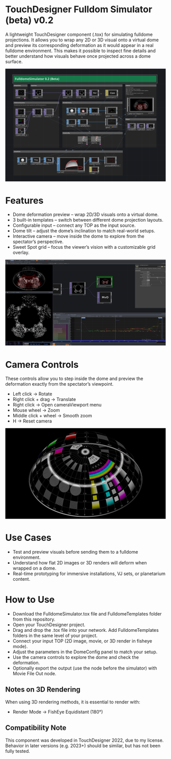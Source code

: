 # TouchDesigner Fulldom Simulator (beta) v0.2
A lightweight TouchDesigner component (.tox) for simulating fulldome projections.
It allows you to wrap any 2D or 3D visual onto a virtual dome and preview its corresponding deformation as it would appear in a real fulldome environment.
This makes it possible to inspect fine details and better understand how visuals behave once projected across a dome surface.

![FulldomeSimulator](Screenshots/1.png)


# Features

- Dome deformation preview – wrap 2D/3D visuals onto a virtual dome.
- 3 built-in templates – switch between different dome projection layouts.
- Configurable input – connect any TOP as the input source.
- Dome tilt – adjust the dome’s inclination to match real-world setups.
- Interactive camera – move inside the dome to explore from the spectator’s perspective.
- Sweet Spot grid – focus the viewer’s vision with a customizable grid overlay.


![FulldomeSimulator](Screenshots/2.png)


# Camera Controls

These controls allow you to step inside the dome and preview the deformation exactly from the spectator’s viewpoint.

- Left click → Rotate
- Right click + drag → Translate
- Right click → Open cameraViewport menu
- Mouse wheel → Zoom
- Middle click + wheel → Smooth zoom
- H → Reset camera

![FulldomeSimulator](Screenshots/3.png)


# Use Cases

- Test and preview visuals before sending them to a fulldome environment.
- Understand how flat 2D images or 3D renders will deform when wrapped on a dome.
- Real-time prototyping for immersive installations, VJ sets, or planetarium content.

# How to Use

- Download the FulldomeSimulator.tox file and FulldomeTemplates folder from this repository.
- Open your TouchDesigner project.
- Drag and drop the .tox file into your network. Add FulldomeTemplates folders in the same level of your project.
- Connect your input TOP (2D image, movie, or 3D render in fisheye mode).
- Adjust the parameters in the DomeConfig panel to match your setup.
- Use the camera controls to explore the dome and check the deformation.
- Optionally export the output (use the node before the simulator) with Movie File Out node.

## Notes on 3D Rendering

When using 3D rendering methods, it is essential to render with:

- Render Mode → FishEye Equidistant (180°)

## Compatibility Note

This component was developed in TouchDesigner 2022, due to my license.
Behavior in later versions (e.g. 2023+) should be similar, but has not been fully tested.